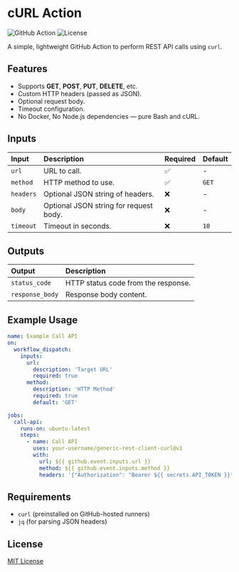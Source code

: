 # cURL Action

![GitHub Action](https://img.shields.io/github/actions/workflow/status/ChristopheClermont/curl-action/main.yml?branch=main)
![License](https://img.shields.io/github/license/ChristopheClermont/curl-action)

A simple, lightweight GitHub Action to perform REST API calls using `curl`.

## Features

- Supports **GET**, **POST**, **PUT**, **DELETE**, etc.
- Custom HTTP headers (passed as JSON).
- Optional request body.
- Timeout configuration.
- No Docker, No Node.js dependencies — pure Bash and cURL.

## Inputs

| Input | Description | Required | Default |
|:------|:------------|:---------|:--------|
| `url` | URL to call. | ✅ | - |
| `method` | HTTP method to use. | ✅ | `GET` |
| `headers` | Optional JSON string of headers. | ❌ | - |
| `body` | Optional JSON string for request body. | ❌ | - |
| `timeout` | Timeout in seconds. | ❌ | `10` |

## Outputs

| Output | Description |
|:-------|:------------|
| `status_code` | HTTP status code from the response. |
| `response_body` | Response body content. |

## Example Usage

```yaml
name: Example Call API
on:
  workflow_dispatch:
    inputs:
      url:
        description: 'Target URL'
        required: true
      method:
        description: 'HTTP Method'
        required: true
        default: 'GET'

jobs:
  call-api:
    runs-on: ubuntu-latest
    steps:
      - name: Call API
        uses: your-username/generic-rest-client-curl@v1
        with:
          url: ${{ github.event.inputs.url }}
          method: ${{ github.event.inputs.method }}
          headers: '{"Authorization": "Bearer ${{ secrets.API_TOKEN }}"}'
```

## Requirements

- `curl` (preinstalled on GitHub-hosted runners)
- `jq` (for parsing JSON headers)

## License

[MIT License](LICENSE)
